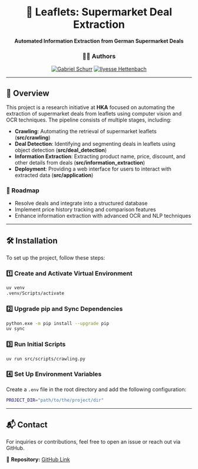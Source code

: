 <!-- HEADER -->
<h1 align="center">🛒 Leaflets: Supermarket Deal Extraction</h1>

<p align="center">
    <strong>Automated Information Extraction from German Supermarket Deals</strong>  
</p>

<p align="center">
    <!-- <img src="https://img.shields.io/badge/Status-Active-brightgreen.svg" alt="Project Status" />
    <img src="https://img.shields.io/badge/OCR-Enabled-blue.svg" alt="OCR Enabled" />
    <img src="https://img.shields.io/badge/License-MIT-lightgrey.svg" alt="License" /> -->
</p>

<!-- AUTHORS -->
<h3 align="center">👨‍💻 Authors</h3>
<p align="center">
    <a href="https://github.com/Gabriel9753"><img src="https://img.shields.io/badge/GitHub-Gabriel-blue?logo=github" alt="Gabriel Schurr" /></a>
    <a href="https://github.com/ilyii"><img src="https://img.shields.io/badge/GitHub-Ilyesse-blue?logo=github" alt="Ilyesse Hettenbach" /></a>
</p>

---

## 📌 Overview

This project is a research initiative at **HKA** focused on automating the extraction of supermarket deals from leaflets using computer vision and OCR techniques. The pipeline consists of multiple stages, including:

- **Crawling**: Automating the retrieval of supermarket leaflets (**src/crawling**)
- **Deal Detection**: Identifying and segmenting deals in leaflets using object detection (**src/deal_detection**)
- **Information Extraction**: Extracting product name, price, discount, and other details from deals (**src/information_extraction**)
- **Deployment**: Providing a web interface for users to interact with extracted data (**src/application**)

### 🚀 Roadmap

- Resolve deals and integrate into a structured database
- Implement price history tracking and comparison features
- Enhance information extraction with advanced OCR and NLP techniques

---

## 🛠️ Installation

To set up the project, follow these steps:

### 1️⃣ Create and Activate Virtual Environment
```bash
uv venv
.venv/Scripts/activate
```

### 2️⃣ Upgrade pip and Sync Dependencies
```bash
python.exe -m pip install --upgrade pip
uv sync
```

### 3️⃣ Run Initial Scripts
```bash
uv run src/scripts/crawling.py
```

### 4️⃣ Set Up Environment Variables
Create a `.env` file in the root directory and add the following configuration:
```bash
PROJECT_DIR="path/to/the/project/dir"
```

---

## 📬 Contact
For inquiries or contributions, feel free to open an issue or reach out via GitHub.

📌 **Repository:** [GitHub Link](https://github.com/leaflets)

